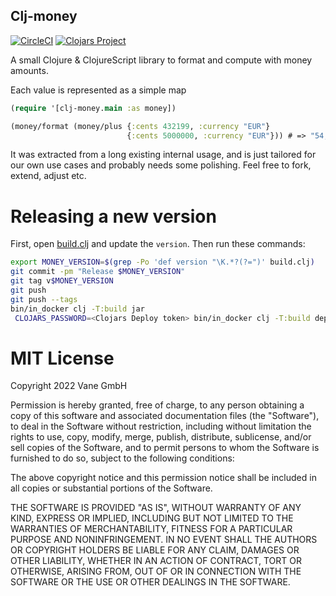 Clj-money
---------

[![CircleCI](https://circleci.com/gh/vane-tech/clj-money/tree/main.svg?style=svg)](https://circleci.com/gh/vane-tech/clj-money/tree/main)
[![Clojars Project](https://img.shields.io/clojars/v/capital.vane/clj-money.svg)](https://clojars.org/capital.vane/clj-money)

A small Clojure & ClojureScript library to format and compute with money amounts.

Each value is represented as a simple map

```clojure
(require '[clj-money.main :as money])

(money/format (money/plus {:cents 432199, :currency "EUR"}
                          {:cents 5000000, :currency "EUR"})) # => "54,321.99 EUR"
```

It was extracted from a long existing internal usage, and is just tailored for our own use cases and probably needs some polishing. Feel free to fork, extend, adjust etc.

Releasing a new version
=======================

First, open [build.clj](./build.clj) and update the `version`. Then run these commands:

```sh
export MONEY_VERSION=$(grep -Po 'def version "\K.*?(?=")' build.clj)
git commit -pm "Release $MONEY_VERSION"
git tag v$MONEY_VERSION
git push
git push --tags
bin/in_docker clj -T:build jar
 CLOJARS_PASSWORD=<Clojars Deploy token> bin/in_docker clj -T:build deploy
```

MIT License
===========

Copyright 2022 Vane GmbH

Permission is hereby granted, free of charge, to any person obtaining a copy of this software and associated documentation files (the "Software"), to deal in the Software without restriction, including without limitation the rights to use, copy, modify, merge, publish, distribute, sublicense, and/or sell copies of the Software, and to permit persons to whom the Software is furnished to do so, subject to the following conditions:

The above copyright notice and this permission notice shall be included in all copies or substantial portions of the Software.

THE SOFTWARE IS PROVIDED "AS IS", WITHOUT WARRANTY OF ANY KIND, EXPRESS OR IMPLIED, INCLUDING BUT NOT LIMITED TO THE WARRANTIES OF MERCHANTABILITY, FITNESS FOR A PARTICULAR PURPOSE AND NONINFRINGEMENT. IN NO EVENT SHALL THE AUTHORS OR COPYRIGHT HOLDERS BE LIABLE FOR ANY CLAIM, DAMAGES OR OTHER LIABILITY, WHETHER IN AN ACTION OF CONTRACT, TORT OR OTHERWISE, ARISING FROM, OUT OF OR IN CONNECTION WITH THE SOFTWARE OR THE USE OR OTHER DEALINGS IN THE SOFTWARE.
